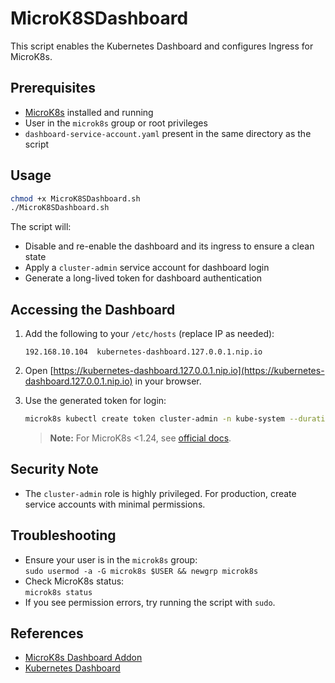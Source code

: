 # MicroK8SDashboard

This script enables the Kubernetes Dashboard and configures Ingress for MicroK8s.

## Prerequisites

- [MicroK8s](https://microk8s.io/) installed and running
- User in the `microk8s` group or root privileges
- `dashboard-service-account.yaml` present in the same directory as the script

## Usage

```bash
chmod +x MicroK8SDashboard.sh
./MicroK8SDashboard.sh
```

The script will:
- Disable and re-enable the dashboard and its ingress to ensure a clean state
- Apply a `cluster-admin` service account for dashboard login
- Generate a long-lived token for dashboard authentication

## Accessing the Dashboard

1. Add the following to your `/etc/hosts` (replace IP as needed):

    ```
    192.168.10.104  kubernetes-dashboard.127.0.0.1.nip.io
    ```

2. Open [https://kubernetes-dashboard.127.0.0.1.nip.io](https://kubernetes-dashboard.127.0.0.1.nip.io) in your browser.

3. Use the generated token for login:

    ```bash
    microk8s kubectl create token cluster-admin -n kube-system --duration=8760h
    ```

    > **Note:** For MicroK8s <1.24, see [official docs](https://microk8s.io/docs/addon-dashboard).

## Security Note

- The `cluster-admin` role is highly privileged. For production, create service accounts with minimal permissions.

## Troubleshooting

- Ensure your user is in the `microk8s` group:  
  `sudo usermod -a -G microk8s $USER && newgrp microk8s`
- Check MicroK8s status:  
  `microk8s status`
- If you see permission errors, try running the script with `sudo`.

## References

- [MicroK8s Dashboard Addon](https://microk8s.io/docs/addon-dashboard)
- [Kubernetes Dashboard](https://kubernetes.io/docs/tasks/access-application-cluster/web-ui-dashboard/)
